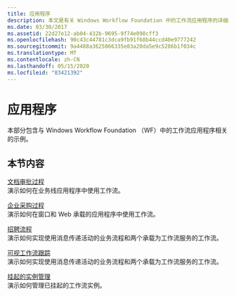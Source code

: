 ```yaml
---
title: 应用程序
description: 本文是有关 Windows Workflow Foundation 中的工作流应用程序的详细过程的示例。
ms.date: 03/30/2017
ms.assetid: 22d27e12-ab04-432b-9695-9f74e098cff3
ms.openlocfilehash: 90c43c44781c3dca9fb91f68b44ccd40e9777242
ms.sourcegitcommit: 9a4488a3625866335e83a20da5e9c5286b1f034c
ms.translationtype: MT
ms.contentlocale: zh-CN
ms.lasthandoff: 05/15/2020
ms.locfileid: "83421392"
---
```

# <a name="application"></a>应用程序
本部分包含与 Windows Workflow Foundation （WF）中的工作流应用程序相关的示例。  
  
## <a name="in-this-section"></a>本节内容  
 [文档审批过程](document-approval-process.md)  
 演示如何在业务线应用程序中使用工作流。  
  
 [企业采购过程](corporate-purchase-process.md)  
 演示如何在窗口和 Web 承载的应用程序中使用工作流。  
  
 [招聘流程](hiring-process.md)  
 演示如何实现使用消息传递活动的业务流程和两个承载为工作流服务的工作流。  
  
 [可视工作流跟踪](visual-workflow-tracking.md)  
 演示如何实现使用消息传递活动的业务流程和两个承载为工作流服务的工作流。  
  
 [挂起的实例管理](suspended-instance-management.md)  
 演示如何管理已挂起的工作流实例。
